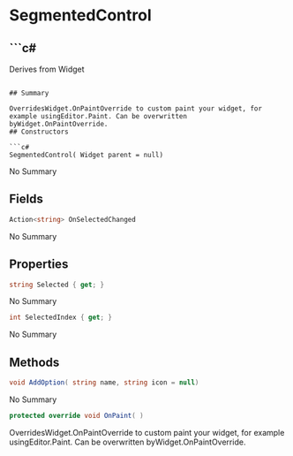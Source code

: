 # SegmentedControl

## ```c#
Derives from Widget
```

## Summary

OverridesWidget.OnPaintOverride to custom paint your widget, for example usingEditor.Paint. Can be overwritten byWidget.OnPaintOverride.
## Constructors

```c#
SegmentedControl( Widget parent = null) 
```
No Summary
## Fields

```c#
Action<string> OnSelectedChanged
```
No Summary
## Properties

```c#
string Selected { get; } 
```
No Summary
```c#
int SelectedIndex { get; } 
```
No Summary
## Methods

```c#
void AddOption( string name, string icon = null) 
```
No Summary
```c#
protected override void OnPaint( ) 
```
OverridesWidget.OnPaintOverride to custom paint your widget, for example usingEditor.Paint. Can be overwritten byWidget.OnPaintOverride.
